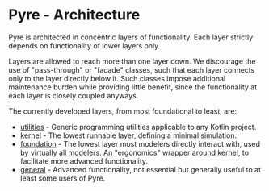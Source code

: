 # Pyre - Architecture

Pyre is architected in concentric layers of functionality.
Each layer strictly depends on functionality of lower layers only.

Layers are allowed to reach more than one layer down.
We discourage the use of "pass-through" or "facade" classes, such that each layer connects only to the layer directly below it.
Such classes impose additional maintenance burden while providing little benefit, since the functionality at each layer is closely coupled anyways.

The currently developed layers, from most foundational to least, are:
- [utilities](utilities/README.md) - Generic programming utilities applicable to any Kotlin project.
- [kernel](kernel/README.md) - The lowest runnable layer, defining a minimal simulation.
- [foundation](foundation/README.md) - 
    The lowest layer most modelers directly interact with, used by virtually all modelers.
    An "ergonomics" wrapper around kernel, to facilitate more advanced functionality.
- [general](general/README.md) - Advanced functionality, not essential but generally useful to at least some users of Pyre.

